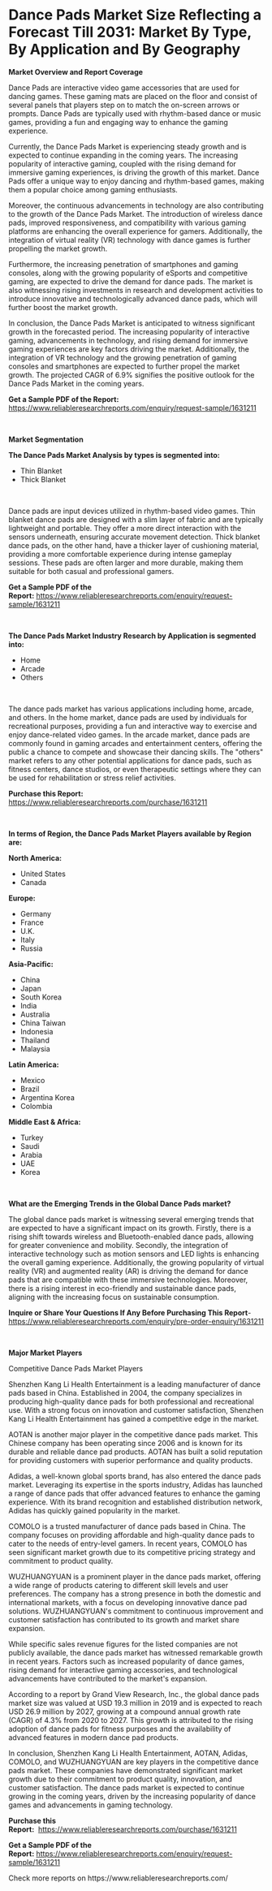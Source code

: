 <p><h1>Dance Pads Market Size Reflecting a Forecast Till 2031: Market By Type, By Application and By Geography</h1></p><p><strong>Market Overview and Report Coverage</strong></p>
<p><p>Dance Pads are interactive video game accessories that are used for dancing games. These gaming mats are placed on the floor and consist of several panels that players step on to match the on-screen arrows or prompts. Dance Pads are typically used with rhythm-based dance or music games, providing a fun and engaging way to enhance the gaming experience.</p><p>Currently, the Dance Pads Market is experiencing steady growth and is expected to continue expanding in the coming years. The increasing popularity of interactive gaming, coupled with the rising demand for immersive gaming experiences, is driving the growth of this market. Dance Pads offer a unique way to enjoy dancing and rhythm-based games, making them a popular choice among gaming enthusiasts.</p><p>Moreover, the continuous advancements in technology are also contributing to the growth of the Dance Pads Market. The introduction of wireless dance pads, improved responsiveness, and compatibility with various gaming platforms are enhancing the overall experience for gamers. Additionally, the integration of virtual reality (VR) technology with dance games is further propelling the market growth.</p><p>Furthermore, the increasing penetration of smartphones and gaming consoles, along with the growing popularity of eSports and competitive gaming, are expected to drive the demand for dance pads. The market is also witnessing rising investments in research and development activities to introduce innovative and technologically advanced dance pads, which will further boost the market growth.</p><p>In conclusion, the Dance Pads Market is anticipated to witness significant growth in the forecasted period. The increasing popularity of interactive gaming, advancements in technology, and rising demand for immersive gaming experiences are key factors driving the market. Additionally, the integration of VR technology and the growing penetration of gaming consoles and smartphones are expected to further propel the market growth. The projected CAGR of 6.9% signifies the positive outlook for the Dance Pads Market in the coming years.</p></p>
<p><strong>Get a Sample PDF of the Report:</strong> <a href="https://www.reliableresearchreports.com/enquiry/request-sample/1631211">https://www.reliableresearchreports.com/enquiry/request-sample/1631211</a></p>
<p>&nbsp;</p>
<p><strong>Market Segmentation</strong></p>
<p><strong>The Dance Pads Market Analysis by types is segmented into:</strong></p>
<p><ul><li>Thin Blanket</li><li>Thick Blanket</li></ul></p>
<p>&nbsp;</p>
<p><p>Dance pads are input devices utilized in rhythm-based video games. Thin blanket dance pads are designed with a slim layer of fabric and are typically lightweight and portable. They offer a more direct interaction with the sensors underneath, ensuring accurate movement detection. Thick blanket dance pads, on the other hand, have a thicker layer of cushioning material, providing a more comfortable experience during intense gameplay sessions. These pads are often larger and more durable, making them suitable for both casual and professional gamers.</p></p>
<p><strong>Get a Sample PDF of the Report:</strong>&nbsp;<a href="https://www.reliableresearchreports.com/enquiry/request-sample/1631211">https://www.reliableresearchreports.com/enquiry/request-sample/1631211</a></p>
<p>&nbsp;</p>
<p><strong>The Dance Pads Market Industry Research by Application is segmented into:</strong></p>
<p><ul><li>Home</li><li>Arcade</li><li>Others</li></ul></p>
<p>&nbsp;</p>
<p><p>The dance pads market has various applications including home, arcade, and others. In the home market, dance pads are used by individuals for recreational purposes, providing a fun and interactive way to exercise and enjoy dance-related video games. In the arcade market, dance pads are commonly found in gaming arcades and entertainment centers, offering the public a chance to compete and showcase their dancing skills. The "others" market refers to any other potential applications for dance pads, such as fitness centers, dance studios, or even therapeutic settings where they can be used for rehabilitation or stress relief activities.</p></p>
<p><strong>Purchase this Report:</strong>&nbsp; <a href="https://www.reliableresearchreports.com/purchase/1631211">https://www.reliableresearchreports.com/purchase/1631211</a></p>
<p>&nbsp;</p>
<p><strong>In terms of Region, the Dance Pads Market Players available by Region are:</strong></p>
<p>
    <p> <strong> North America: </strong>
        <ul>
            <li>United States</li>
            <li>Canada</li>
        </ul>
        </p> 
    <p> <strong> Europe: </strong>
        <ul>
            <li>Germany</li>
            <li>France</li>
            <li>U.K.</li>
            <li>Italy</li>
            <li>Russia</li>
        </ul>
        </p> 
    <p> <strong> Asia-Pacific: </strong>
        <ul>
            <li>China</li>
            <li>Japan</li>
            <li>South Korea</li>
            <li>India</li>
            <li>Australia</li>
            <li>China Taiwan</li>
            <li>Indonesia</li>
            <li>Thailand</li>
            <li>Malaysia</li>
        </ul>
        </p> 
    <p> <strong> Latin America: </strong>
        <ul>
            <li>Mexico</li>
            <li>Brazil</li>
            <li>Argentina Korea</li>
            <li>Colombia</li>
        </ul>
        </p> 
    <p> <strong> Middle East & Africa: </strong>
        <ul>
            <li>Turkey</li>
            <li>Saudi</li>
            <li>Arabia</li>
            <li>UAE</li>
            <li>Korea</li>
        </ul>
    </p>
    </p>
<p>&nbsp;</p>
<p><strong>What are the Emerging Trends in the Global Dance Pads market?</strong></p>
<p><p>The global dance pads market is witnessing several emerging trends that are expected to have a significant impact on its growth. Firstly, there is a rising shift towards wireless and Bluetooth-enabled dance pads, allowing for greater convenience and mobility. Secondly, the integration of interactive technology such as motion sensors and LED lights is enhancing the overall gaming experience. Additionally, the growing popularity of virtual reality (VR) and augmented reality (AR) is driving the demand for dance pads that are compatible with these immersive technologies. Moreover, there is a rising interest in eco-friendly and sustainable dance pads, aligning with the increasing focus on sustainable consumption.</p></p>
<p><strong>Inquire or Share Your Questions If Any Before Purchasing This Report</strong>- <a href="https://www.reliableresearchreports.com/enquiry/pre-order-enquiry/1631211">https://www.reliableresearchreports.com/enquiry/pre-order-enquiry/1631211</a></p>
<p>&nbsp;</p>
<p><strong>Major Market Players</strong></p>
<p><p>Competitive Dance Pads Market Players</p><p>Shenzhen Kang Li Health Entertainment is a leading manufacturer of dance pads based in China. Established in 2004, the company specializes in producing high-quality dance pads for both professional and recreational use. With a strong focus on innovation and customer satisfaction, Shenzhen Kang Li Health Entertainment has gained a competitive edge in the market.</p><p>AOTAN is another major player in the competitive dance pads market. This Chinese company has been operating since 2006 and is known for its durable and reliable dance pad products. AOTAN has built a solid reputation for providing customers with superior performance and quality products.</p><p>Adidas, a well-known global sports brand, has also entered the dance pads market. Leveraging its expertise in the sports industry, Adidas has launched a range of dance pads that offer advanced features to enhance the gaming experience. With its brand recognition and established distribution network, Adidas has quickly gained popularity in the market.</p><p>COMOLO is a trusted manufacturer of dance pads based in China. The company focuses on providing affordable and high-quality dance pads to cater to the needs of entry-level gamers. In recent years, COMOLO has seen significant market growth due to its competitive pricing strategy and commitment to product quality.</p><p>WUZHUANGYUAN is a prominent player in the dance pads market, offering a wide range of products catering to different skill levels and user preferences. The company has a strong presence in both the domestic and international markets, with a focus on developing innovative dance pad solutions. WUZHUANGYUAN's commitment to continuous improvement and customer satisfaction has contributed to its growth and market share expansion.</p><p>While specific sales revenue figures for the listed companies are not publicly available, the dance pads market has witnessed remarkable growth in recent years. Factors such as increased popularity of dance games, rising demand for interactive gaming accessories, and technological advancements have contributed to the market's expansion.</p><p>According to a report by Grand View Research, Inc., the global dance pads market size was valued at USD 19.3 million in 2019 and is expected to reach USD 26.9 million by 2027, growing at a compound annual growth rate (CAGR) of 4.3% from 2020 to 2027. This growth is attributed to the rising adoption of dance pads for fitness purposes and the availability of advanced features in modern dance pad products.</p><p>In conclusion, Shenzhen Kang Li Health Entertainment, AOTAN, Adidas, COMOLO, and WUZHUANGYUAN are key players in the competitive dance pads market. These companies have demonstrated significant market growth due to their commitment to product quality, innovation, and customer satisfaction. The dance pads market is expected to continue growing in the coming years, driven by the increasing popularity of dance games and advancements in gaming technology.</p></p>
<p><strong>Purchase this Report:</strong>&nbsp;&nbsp;<a href="https://www.reliableresearchreports.com/purchase/1631211">https://www.reliableresearchreports.com/purchase/1631211</a></p>
<p></p>
<p><strong>Get a Sample PDF of the Report:</strong>&nbsp;<a href="https://www.reliableresearchreports.com/enquiry/request-sample/1631211">https://www.reliableresearchreports.com/enquiry/request-sample/1631211</a></p>
<p>Check more reports on https://www.reliableresearchreports.com/</p>